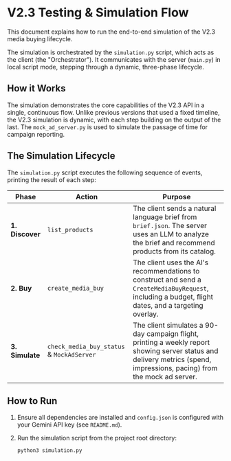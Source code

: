 # V2.3 Testing & Simulation Flow

This document explains how to run the end-to-end simulation of the V2.3 media buying lifecycle.

The simulation is orchestrated by the `simulation.py` script, which acts as the client (the "Orchestrator"). It communicates with the server (`main.py`) in local script mode, stepping through a dynamic, three-phase lifecycle.

## How it Works

The simulation demonstrates the core capabilities of the V2.3 API in a single, continuous flow. Unlike previous versions that used a fixed timeline, the V2.3 simulation is dynamic, with each step building on the output of the last. The `mock_ad_server.py` is used to simulate the passage of time for campaign reporting.

## The Simulation Lifecycle

The `simulation.py` script executes the following sequence of events, printing the result of each step:

| Phase         | Action                               | Purpose                                                                 |
|---------------|--------------------------------------|-------------------------------------------------------------------------|
| **1. Discover** | `list_products`                      | The client sends a natural language brief from `brief.json`. The server uses an LLM to analyze the brief and recommend products from its catalog. |
| **2. Buy**      | `create_media_buy`                   | The client uses the AI's recommendations to construct and send a `CreateMediaBuyRequest`, including a budget, flight dates, and a targeting overlay. |
| **3. Simulate** | `check_media_buy_status` & `MockAdServer` | The client simulates a 90-day campaign flight, printing a weekly report showing server status and delivery metrics (spend, impressions, pacing) from the mock ad server. |

## How to Run

1.  Ensure all dependencies are installed and `config.json` is configured with your Gemini API key (see `README.md`).

2.  Run the simulation script from the project root directory:
    ```bash
    python3 simulation.py
    ```